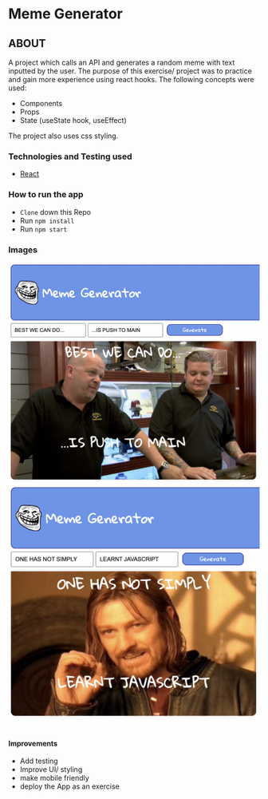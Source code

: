 # Meme Generator

## ABOUT

A project which calls an API and generates a random meme with text inputted by the user. 
The purpose of this exercise/ project was to practice and gain more experience using react hooks. 
The following concepts were used:

- Components
- Props
- State (useState hook, useEffect)

The project also uses css styling.

### Technologies and Testing used

- [React](https://reactjs.org/)

### How to run the app

- `Clone` down this Repo
- Run `npm install`
- Run `npm start`

### Images

![Example 1](/public/example1.png)
![Example 2](/public/example2.png)

#### Improvements

- Add testing
- Improve UI/ styling
- make mobile friendly
- deploy the App as an exercise
